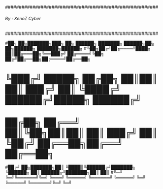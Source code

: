 ########################################################
######     By : XenoZ Cyber                     ########
########################################################

#██╗  ██╗███████╗███╗   ██╗ ██████╗ ███████╗     ██████╗██╗   ██╗██████╗ ███████╗██████╗ 
#╚██╗██╔╝██╔════╝████╗  ██║██╔═══██╗╚══███╔╝    ██╔════╝╚██╗ ██╔╝██╔══██╗██╔════╝██╔══██╗
# ╚███╔╝ █████╗  ██╔██╗ ██║██║   ██║  ███╔╝     ██║      ╚████╔╝ ██████╔╝█████╗  ██████╔╝
# ██╔██╗ ██╔══╝  ██║╚██╗██║██║   ██║ ███╔╝      ██║       ╚██╔╝  ██╔══██╗██╔══╝  ██╔══██╗
#██╔╝ ██╗███████╗██║ ╚████║╚██████╔╝███████╗    ╚██████╗   ██║   ██████╔╝███████╗██║  ██║
#╚═╝  ╚═╝╚══════╝╚═╝  ╚═══╝ ╚═════╝ ╚══════╝     ╚═════╝   ╚═╝   ╚═════╝ ╚══════╝╚═╝  ╚═╝
